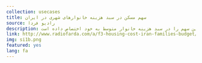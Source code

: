```yaml
---
collection: usecases
title: سهم مسکن در سبد هزینه خانوارهای شهری در ایران
source: رادیو فردا 
description: گزارش‌های بررسی بودجه خانوار در مناطق شهری ایران در بازه زمانی ۱۳۸۴ تا ۱۳۹۴، که بانک مرکزی منتشر کرده است، نشان می‌دهد هزینه‌های مربوط به مسکن بزرگ‌ترین سهم را در سبد هزینه خانوار متوسط به خود اختصاص داده است.
link: http://www.radiofarda.com/a/f3-housing-cost-iran-families-budget/28273233.html
img: si1b.png
featured: yes
lang: fa
---
```

